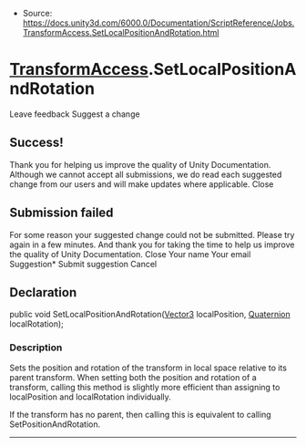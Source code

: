 * Source: https://docs.unity3d.com/6000.0/Documentation/ScriptReference/Jobs.TransformAccess.SetLocalPositionAndRotation.html

#  [TransformAccess](https://docs.unity3d.com/6000.0/Documentation/ScriptReference/Jobs.TransformAccess.html).SetLocalPositionAndRotation
Leave feedback
Suggest a change
## Success!
Thank you for helping us improve the quality of Unity Documentation. Although we cannot accept all submissions, we do read each suggested change from our users and will make updates where applicable.
Close
## Submission failed
For some reason your suggested change could not be submitted. Please <a>try again</a> in a few minutes. And thank you for taking the time to help us improve the quality of Unity Documentation.
Close
Your name Your email Suggestion* Submit suggestion
Cancel
## Declaration
public void SetLocalPositionAndRotation([Vector3](https://docs.unity3d.com/6000.0/Documentation/ScriptReference/Vector3.html) localPosition, [Quaternion](https://docs.unity3d.com/6000.0/Documentation/ScriptReference/Quaternion.html) localRotation); 
### Description
Sets the position and rotation of the transform in local space relative to its parent transform.
When setting both the position and rotation of a transform, calling this method is slightly more efficient than assigning to localPosition and localRotation individually.  
  
If the transform has no parent, then calling this is equivalent to calling SetPositionAndRotation.
* * *
